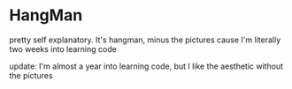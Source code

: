 # HangMan
pretty self explanatory. It's hangman, minus the pictures cause I'm literally two weeks into learning code

update: I'm almost a year into learning code, but I like the aesthetic without the pictures
